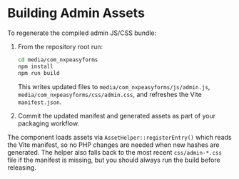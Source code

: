 # Building Admin Assets

To regenerate the compiled admin JS/CSS bundle:

1. From the repository root run:

   ```bash
   cd media/com_nxpeasyforms
   npm install
   npm run build
   ```

   This writes updated files to `media/com_nxpeasyforms/js/admin.js`, `media/com_nxpeasyforms/css/admin.css`, and refreshes the Vite `manifest.json`.

2. Commit the updated manifest and generated assets as part of your packaging workflow.

The component loads assets via `AssetHelper::registerEntry()` which reads the Vite manifest, so no PHP changes are needed when new hashes are generated. The helper also falls back to the most recent `css/admin-*.css` file if the manifest is missing, but you should always run the build before releasing.
